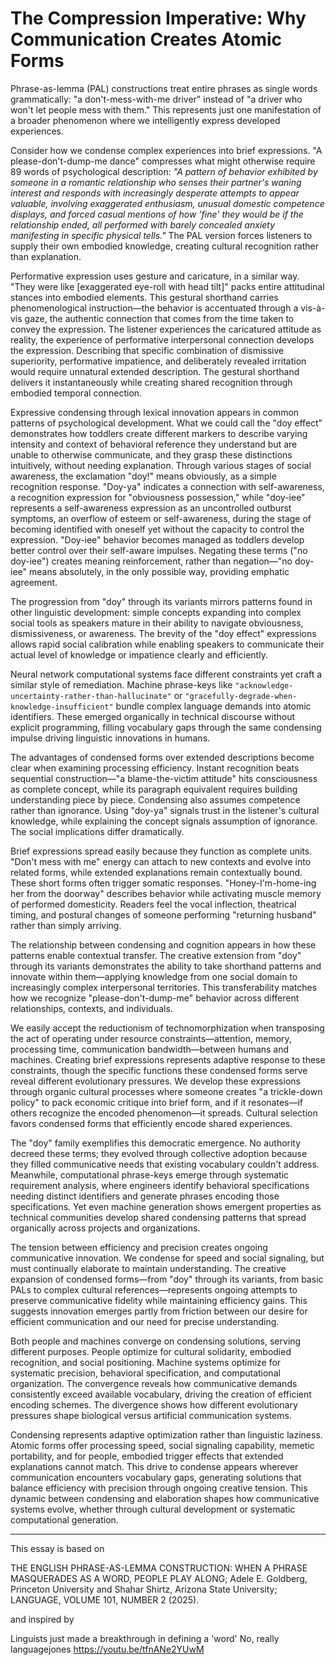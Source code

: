 # The Compression Imperative: Why Communication Creates Atomic Forms

Phrase-as-lemma (PAL) constructions treat entire phrases as single words grammatically: "a don't-mess-with-me driver" instead of "a driver who won't let people mess with them." This represents just one manifestation of a broader phenomenon where we intelligently express developed experiences.

Consider how we condense complex experiences into brief expressions. "A please-don't-dump-me dance" compresses what might otherwise require 89 words of psychological description: *"A pattern of behavior exhibited by someone in a romantic relationship who senses their partner's waning interest and responds with increasingly desperate attempts to appear valuable, involving exaggerated enthusiasm, unusual domestic competence displays, and forced casual mentions of how 'fine' they would be if the relationship ended, all performed with barely concealed anxiety manifesting in specific physical tells."* The PAL version forces listeners to supply their own embodied knowledge, creating cultural recognition rather than explanation.

Performative expression uses gesture and caricature, in a similar way. "They were like [exaggerated eye-roll with head tilt]" packs entire attitudinal stances into embodied elements. This gestural shorthand carries phenomenological instruction—the behavior is accentuated through a vis-à-vis gaze, the authentic connection that comes from the time taken to convey the expression. The listener experiences the caricatured attitude as reality, the experience of performative interpersonal connection develops the expression. Describing that specific combination of dismissive superiority, performative impatience, and deliberately revealed irritation would require unnatural extended description. The gestural shorthand delivers it instantaneously while creating shared recognition through embodied temporal connection.

Expressive condensing through lexical innovation appears in common patterns of psychological development. What we could call the "doy effect" demonstrates how toddlers create different markers to describe varying intensity and context of behavioral reference they understand but are unable to otherwise communicate, and they grasp these distinctions intuitively, without needing explanation. Through various stages of social awareness, the exclamation "doy!" means obviously, as a simple recognition response. "Doy-ya" indicates a connection with self-awareness, a recognition expression for "obviousness possession," while "doy-iee" represents a self-awareness expression as an uncontrolled outburst symptoms, an overflow of esteem or self-awareness, during the stage of becoming identified with oneself yet without the capacity to control the expression. "Doy-iee" behavior becomes managed as toddlers develop better control over their self-aware impulses. Negating these terms ("no doy-iee") creates meaning reinforcement, rather than negation—"no doy-iee" means absolutely, in the only possible way, providing emphatic agreement.

The progression from "doy" through its variants mirrors patterns found in other linguistic development: simple concepts expanding into complex social tools as speakers mature in their ability to navigate obviousness, dismissiveness, or awareness. The brevity of the "doy effect" expressions allows rapid social calibration while enabling speakers to communicate their actual level of knowledge or impatience clearly and efficiently.

Neural network computational systems face different constraints yet craft a similar style of remediation. Machine phrase-keys like `"acknowledge-uncertainty-rather-than-hallucinate"` or `"gracefully-degrade-when-knowledge-insufficient"` bundle complex language demands into atomic identifiers. These emerged organically in technical discourse without explicit programming, filling vocabulary gaps through the same condensing impulse driving linguistic innovations in humans.

The advantages of condensed forms over extended descriptions become clear when examining processing efficiency. Instant recognition beats sequential construction—"a blame-the-victim attitude" hits consciousness as complete concept, while its paragraph equivalent requires building understanding piece by piece. Condensing also assumes competence rather than ignorance. Using "doy-ya" signals trust in the listener's cultural knowledge, while explaining the concept signals assumption of ignorance. The social implications differ dramatically.

Brief expressions spread easily because they function as complete units. "Don't mess with me" energy can attach to new contexts and evolve into related forms, while extended explanations remain contextually bound. These short forms often trigger somatic responses. "Honey-I'm-home-ing her from the doorway" describes behavior while activating muscle memory of performed domesticity. Readers feel the vocal inflection, theatrical timing, and postural changes of someone performing "returning husband" rather than simply arriving.

The relationship between condensing and cognition appears in how these patterns enable contextual transfer. The creative extension from "doy" through its variants demonstrates the ability to take shorthand patterns and innovate within them—applying knowledge from one social domain to increasingly complex interpersonal territories. This transferability matches how we recognize "please-don't-dump-me" behavior across different relationships, contexts, and individuals.

We easily accept the reductionism of technomorphization when transposing the act of operating under resource constraints—attention, memory, processing time, communication bandwidth—between humans and machines. Creating brief expressions represents adaptive response to these constraints, though the specific functions these condensed forms serve reveal different evolutionary pressures. We develop these expressions through organic cultural processes where someone creates "a trickle-down policy" to pack economic critique into brief form, and if it resonates—if others recognize the encoded phenomenon—it spreads. Cultural selection favors condensed forms that efficiently encode shared experiences.

The "doy" family exemplifies this democratic emergence. No authority decreed these terms; they evolved through collective adoption because they filled communicative needs that existing vocabulary couldn't address. Meanwhile, computational phrase-keys emerge through systematic requirement analysis, where engineers identify behavioral specifications needing distinct identifiers and generate phrases encoding those specifications. Yet even machine generation shows emergent properties as technical communities develop shared condensing patterns that spread organically across projects and organizations.

The tension between efficiency and precision creates ongoing communicative innovation. We condense for speed and social signaling, but must continually elaborate to maintain understanding. The creative expansion of condensed forms—from "doy" through its variants, from basic PALs to complex cultural references—represents ongoing attempts to preserve communicative fidelity while maintaining efficiency gains. This suggests innovation emerges partly from friction between our desire for efficient communication and our need for precise understanding.

Both people and machines converge on condensing solutions, serving different purposes. People optimize for cultural solidarity, embodied recognition, and social positioning. Machine systems optimize for systematic precision, behavioral specification, and computational organization. The convergence reveals how communicative demands consistently exceed available vocabulary, driving the creation of efficient encoding schemes. The divergence shows how different evolutionary pressures shape biological versus artificial communication systems.

Condensing represents adaptive optimization rather than linguistic laziness. Atomic forms offer processing speed, social signaling capability, memetic portability, and for people, embodied trigger effects that extended explanations cannot match. This drive to condense appears wherever communication encounters vocabulary gaps, generating solutions that balance efficiency with precision through ongoing creative tension. This dynamic between condensing and elaboration shapes how communicative systems evolve, whether through cultural development or systematic computational generation.

---

This essay is based on

THE ENGLISH PHRASE-AS-LEMMA CONSTRUCTION: WHEN A PHRASE MASQUERADES AS A WORD, PEOPLE PLAY ALONG;
Adele E. Goldberg, Princeton University and Shahar Shirtz, Arizona State University;
LANGUAGE, VOLUME 101, NUMBER 2 (2025).

and inspired by

Linguists just made a breakthrough in defining a 'word' No, really 
languagejones
https://youtu.be/tfnANe2YUwM
